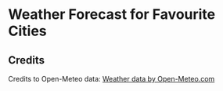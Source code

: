 # Weather Forecast for Favourite Cities

## Credits
Credits to Open-Meteo data: <a href="https://open-meteo.com/">Weather data by Open-Meteo.com</a>